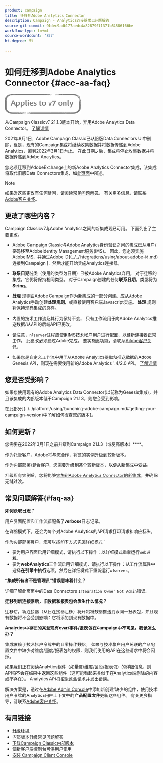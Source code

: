 ```yaml
---
product: campaign
title: 迁移到Adobe Analytics Connector
description: Campaign - Analytics连接器常见问题解答
source-git-commit: 91dec9adb177aedc4a82879011371b54886166be
workflow-type: tm+mt
source-wordcount: '837'
ht-degree: 5%

---
```


# 如何迁移到Adobe Analytics Connector {#acc-aa-faq}

![](../../assets/v7-only.svg)

从Campaign Classicv7 21.1.3版本开始，弃用Adobe Analytics Data Connector。 [了解详情](https://experienceleague.adobe.com/docs/analytics/import/dataconnectors/data-connectors-eol.html)

2021年8月1日，Adobe Campaign Classic已从旧版Data Connectors UI中删除，但是，现有的Campaign集成将继续收集数据并将数据传递到Adobe Analytics，直到2022年3月1日为止。 在此日期之后，集成将停止收集数据并将数据传递到Adobe Analytics。

您必须迁移到AdobeExchange上的新Adobe Analytics Connector集成，该集成将取代旧版Data Connectors集成，如[此页面](../../platform/using/adobe-analytics-connector.md)中所述。

>[!NOTE]
>
>如果对这些更改有任何疑问，请阅读[常见问题解答](#faq-aa)。 有关更多信息，请联系[Adobe客户关怀](https://helpx.adobe.com/cn/enterprise/admin-guide.html/enterprise/using/support-for-experience-cloud.ug.html)。

## 更改了哪些内容？

Campaign Classicv7与Adobe Analytics之间的新集成现已可用。 下面列出了主要更改。

* Adobe Campaign Classic与Adobe Analytics身份验证之间的集成已从用户/密码移至AdobeIdentity Management服务(IMS)。 因此，您必须实施AdobeIMS，并通过Adobe ID](../../integrations/using/about-adobe-id.md)连接到Campaign [，然后才能开始实施Analytics连接器。

* **联系日期**&#x200B;分类（使用的类型为日期）已被Adobe Analytics弃用。 对于迁移的集成，它仍将保持相同类型。 对于Campaign创建的任何&#x200B;**联系日期**，类型将为&#x200B;**String**。

* **处理** 规则由Adobe Campaign作为新集成的一部分创建。应从Adobe Analytics手动创建&#x200B;**处理规则**，或直接使用客户端Javascript实施。 **处理** 规则将保持现有集成的原样。

* 内置的技术工作流及其行为保持不变。 只有工作流用于向Adobe Analytics推送数据/从API的后端API已更改。

* 请注意，`nlserver`进程应使用IMS技术帐户用户进行配置，以便新连接器正常工作。 此更改必须通过Adobe完成。 要实施此功能，请联系[Adobe客户关怀](https://helpx.adobe.com/enterprise/admin-guide.html/enterprise/using/support-for-experience-cloud.ug.html)。

* 如果您是自定义工作流中用于从Adobe Analytics提取和推送数据的Adobe Genesis API，则现在需要使用新的Adobe Analytics 1.4/2.0 API。 [了解详情](https://adobeexchangeec.zendesk.com/hc/en-us/articles/360047148832-Replacements-for-Data-Connector-API-calls)

## 您是否受影响？

如果您使用现有的Adobe Analytics Data Connector(以前称为Genesis集成)，并且该集成的内部版本低于Campaign 21.1.3，则您会受到影响。

在此部分](../../platform/using/launching-adobe-campaign.md#getting-your-campaign-version)中了解如何检查您的版本[。

## 如何更新？

您需要在2022年3月1日之前升级到Campaign 21.1.3（或更高版本）****。

作为托管客户，Adobe将与您合作，将您的实例升级到较新版本。

作为内部部署/混合客户，您需要升级到某个较新版本，以便从新集成中受益。

升级所有实例后，您将能够[实施到Adobe Analytics Connector的新集成](../../platform/using/adobe-analytics-connector.md)，并确保无缝过渡。


## 常见问题解答{#faq-aa}

**如何获取日志？**

用户界面配置和工作流都配备了&#x200B;**verbose**&#x200B;日志记录。

在详细模式下，还会为每个对Adobe Analytics的API请求打印请求和响应标头。

作为内部部署用户，您可以按如下方式实施详细模式：

* 要为用户界面启用详细模式，请执行以下操作：以详细模式重新运行`web`进程。
* 要为&#x200B;**webAnalytics**&#x200B;工作流启用详细模式，请执行以下操作：从工作流属性中选择&#x200B;**在引擎中执行**&#x200B;选项，然后在详细模式下重新运行`wfserver`。

**“集成所有者不是管理员”错误意味着什么？**

详细了解[此页面](https://adobeexchangeec.zendesk.com/hc/en-us/articles/360035167932-Adobe-Analytics-Data-Connectors-Integration-Owner-Not-Admin-Error)中的Data Connectors `Integration Owner Not Admin`错误。

**迁移到新连接器后，旧数据和报表包会发生什么情况？**

迁移后，新连接器（从旧连接器迁移）将开始将数据推送到该同一报表包，并且现有数据将不会受到影响：它将添加到现有数据中。

**Analytics中存在的某些现有evar/事件/报表包在Campaign中不可见。我该怎么办？**

集成依赖于技术帐户令牌中的日常操作数据。 如果与技术帐户用户关联的产品配置文件中缺少对维度/量度/报表包的权限，则我们使用的API在这些请求中将会闪烁。

如果我们正在阅读Analytics组件（如量度/维度/区段/报表包）的详细信息，则API将不会在结果中返回这些组件（这可能看起来类似于在Analytics端删除的内容或不存在）。 Analytics API将拒绝这些请求并发出错误。

解决方案是，通过在[Adobe Admin Console](https://adminconsole.adobe.com/)中添加新创建/缺少的组件，使用技术用户令牌的Analytics用户上下文中的&#x200B;**产品配置文件**&#x200B;更新这些组件。 有关更多指导，请联系[Adobe客户关怀](https://helpx.adobe.com/enterprise/admin-guide.html/enterprise/using/support-for-experience-cloud.ug.html)。

## 有用链接

* [升级环境](../../production/using/build-upgrade.md)
* [内部版本升级常见问题解答](../../platform/using/faq-build-upgrade.md)
* [下载Campaign Classic内部版本](https://experience.adobe.com/#/downloads/content/software-distribution/cn/campaign.html)
* [使新客户端控制台可供用户使用](../../installation/using/client-console-availability-for-windows.md)
* [安装 Campaign Client Console](../../installation/using/installing-the-client-console.md)
